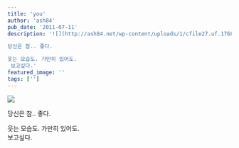 ```yaml
---
title: 'you'
author: 'ash84'
pub_date: '2011-07-11'
description: '![](http://ash84.net/wp-content/uploads/1/cfile27.uf.1768383F4E1B0AD1150D27.JPG)

당신은 참.. 좋다. 

웃는 모습도. 가만히 있어도.  
 보고싶다.'
featured_image: ''
tags: ['']
---
```



![](http://ash84.net/wp-content/uploads/1/cfile27.uf.1768383F4E1B0AD1150D27.JPG)

당신은 참.. 좋다. 

웃는 모습도. 가만히 있어도.  
 보고싶다.  



